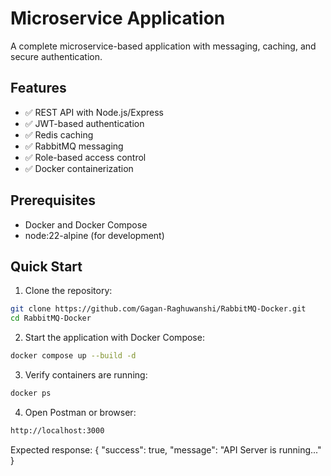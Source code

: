 # Microservice Application

A complete microservice-based application with messaging, caching, and secure authentication.

## Features

- ✅ REST API with Node.js/Express
- ✅ JWT-based authentication
- ✅ Redis caching
- ✅ RabbitMQ messaging
- ✅ Role-based access control
- ✅ Docker containerization

## Prerequisites

- Docker and Docker Compose
- node:22-alpine (for development)

## Quick Start

1. Clone the repository:

```bash
git clone https://github.com/Gagan-Raghuwanshi/RabbitMQ-Docker.git
cd RabbitMQ-Docker
```

2. Start the application with Docker Compose:

```bash
docker compose up --build -d
```

3. Verify containers are running:

```bash
docker ps
```

4. Open Postman or browser:

```bash
http://localhost:3000

```

Expected response:
{
"success": true,
"message": "API Server is running..."
}
